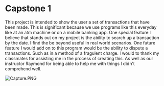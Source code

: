 # Capstone 1 
 This project is intended to show the user a set of transactions that have been made. This is significant because we use programs like this everyday like at an atm machine or on a mobile banking app. One special feature I believe that stands out on my project is the ability to search up a transaction by the date. I find the be beyond useful in real world scenarios. One future feature I would add on to this program would be the ability to dispute a transactions. Such as in a method of a fragulent charge. I would to thank my classmates for assisting me in the process of creating this. As well as our instructor Raymond for being able to help me with things I didn't comprehend well.
 
![Capture.PNG](..%2F..%2F..%2FUsers%2FStudent%2FDesktop%2FCapture.PNG)